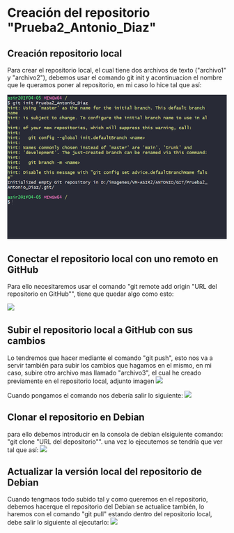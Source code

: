 # Creación del repositorio "Prueba2_Antonio_Diaz"

## Creación repositorio local
Para crear el repositorio local, el cual tiene dos archivos de texto ("archivo1" y "archivo2"), debemos usar el comando git init y acontinuacion el nombre que le queramos poner al repositorio, en mi caso lo hice tal que así:

![](/unidad1/img/init.png)

## Conectar el repositorio local con uno remoto en GitHub

Para ello necesitaremos usar el comando "git remote add origin "URL del repositorio en GitHub"", tiene que quedar algo como esto:

![](origin.png)

## Subir el repositorio local a GitHub con sus cambios

Lo tendremos que hacer mediante el comando "git push", esto nos va a servir también para subir los cambios que hagamos en el mismo, en mi caso, subire otro archivo mas llamado "archivo3", el cual he creado previamente en el repositorio local, adjunto imagen
![](archivos.png)

Cuando pongamos el comando nos debería salir lo siguiente:
![](push.png)

## Clonar el repositorio en Debian

para ello debemos introducir en la consola de debian elsiguiente comando: "git clone "URL del depositorio"". 
una vez lo ejecutemos se tendría que ver tal que así:
![](clone.png)

## Actualizar la versión local del repositorio de Debian

Cuando tengmaos todo subido tal y como queremos en el repositorio, debemos hacerque el repositorio del Debian se actualice también, lo haremos con el comando "git pull" estando dentro del repositorio local, debe salir lo siguiente al ejecutarlo:
![](pull.png)






